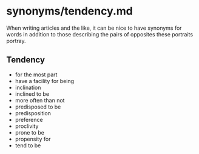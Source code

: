 
# synonyms/tendency.md

When writing articles and the like, it can be nice to have synonyms for words in addition
to those describing the pairs of opposites these portraits portray.


## Tendency

- for the most part
- have a facility for being
- inclination
- inclined to be
- more often than not
- predisposed to be
- predisposition
- preference
- proclivity
- prone to be
- propensity for
- tend to be

